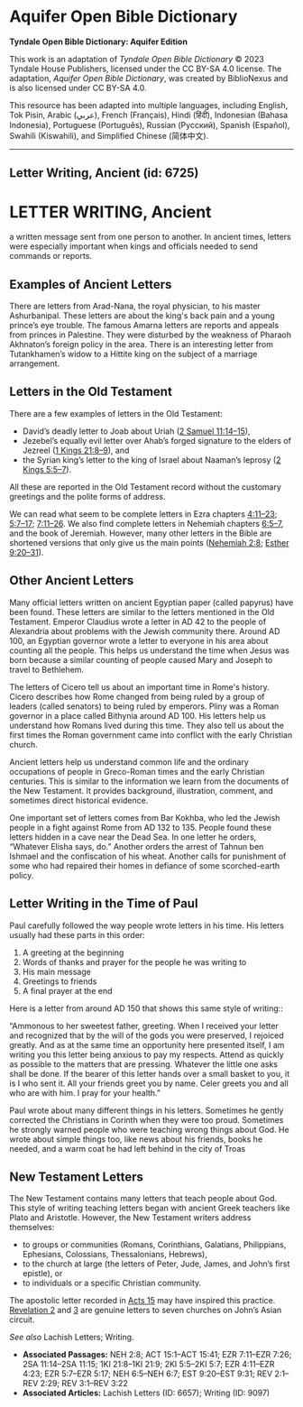 # Aquifer Open Bible Dictionary

**Tyndale Open Bible Dictionary: Aquifer Edition**

This work is an adaptation of *Tyndale Open Bible Dictionary* © 2023 Tyndale House Publishers, licensed under the CC BY\-SA 4\.0 license. The adaptation, *Aquifer Open Bible Dictionary*, was created by BiblioNexus and is also licensed under CC BY\-SA 4\.0\.

This resource has been adapted into multiple languages, including English, Tok Pisin, Arabic (عربي), French (Français), Hindi (हिंदी), Indonesian (Bahasa Indonesia), Portuguese (Português), Russian (Русский), Spanish (Español), Swahili (Kiswahili), and Simplified Chinese (简体中文).



--------------------------------

## Letter Writing, Ancient (id: 6725)

LETTER WRITING, Ancient
=======================

a written message sent from one person to another. In ancient times, letters were especially important when kings and officials needed to send commands or reports. 

Examples of Ancient Letters
---------------------------

There are letters from Arad\-Nana, the royal physician, to his master Ashurbanipal. These letters are about the king's back pain and a young prince’s eye trouble. The famous Amarna letters are reports and appeals from princes in Palestine. They were disturbed by the weakness of Pharaoh Akhnaton’s foreign policy in the area. There is an interesting letter from Tutankhamen’s widow to a Hittite king on the subject of a marriage arrangement.

Letters in the Old Testament
----------------------------

There are a few examples of letters in the Old Testament: 

* David’s deadly letter to Joab about Uriah ([2 Samuel 11:14–15](https://ref.ly/2Sam11:14-2Sam11:15)),
* Jezebel’s equally evil letter over Ahab’s forged signature to the elders of Jezreel ([1 Kings 21:8–9](https://ref.ly/1Kgs21:8-1Kgs21:9)), and
* the Syrian king’s letter to the king of Israel about Naaman’s leprosy ([2 Kings 5:5–7](https://ref.ly/2Kgs5:5-2Kgs5:7)).

All these are reported in the Old Testament record without the customary greetings and the polite forms of address. 

We can read what seem to be complete letters in Ezra chapters [4:11–23](https://ref.ly/Ezra4:11-Ezra4:23); [5:7–17](https://ref.ly/Ezra5:7-Ezra5:17); [7:11–26](https://ref.ly/Ezra7:11-Ezra7:26). We also find complete letters in Nehemiah chapters [6:5–7](https://ref.ly/Neh6:5-Neh6:7), and the book of Jeremiah. However, many other letters in the Bible are shortened versions that only give us the main points ([Nehemiah 2:8](https://ref.ly/Neh2:8); [Esther 9:20–31](https://ref.ly/Esth9:20-Esth9:31)).

Other Ancient Letters
---------------------

Many official letters written on ancient Egyptian paper (called papyrus) have been found. These letters are similar to the letters mentioned in the Old Testament. Emperor Claudius wrote a letter in AD 42 to the people of Alexandria about problems with the Jewish community there. Around AD 100, an Egyptian governor wrote a letter to everyone in his area about counting all the people. This helps us understand the time when Jesus was born because a similar counting of people caused Mary and Joseph to travel to Bethlehem.

The letters of Cicero tell us about an important time in Rome's history. Cicero describes how Rome changed from being ruled by a group of leaders (called senators) to being ruled by emperors. Pliny was a Roman governor in a place called Bithynia around AD 100\. His letters help us understand how Romans lived during this time. They also tell us about the first times the Roman government came into conflict with the early Christian church.

Ancient letters help us understand common life and the ordinary occupations of people in Greco\-Roman times and the early Christian centuries. This is similar to the information we learn from the documents of the New Testament. It provides background, illustration, comment, and sometimes direct historical evidence. 

One important set of letters comes from Bar Kokhba, who led the Jewish people in a fight against Rome from AD 132 to 135\. People found these letters hidden in a cave near the Dead Sea. In one letter he orders, “Whatever Elisha says, do.” Another orders the arrest of Tahnun ben Ishmael and the confiscation of his wheat. Another calls for punishment of some who had repaired their homes in defiance of some scorched\-earth policy.

Letter Writing in the Time of Paul
----------------------------------

Paul carefully followed the way people wrote letters in his time. His letters usually had these parts in this order:

1. A greeting at the beginning
2. Words of thanks and prayer for the people he was writing to
3. His main message
4. Greetings to friends
5. A final prayer at the end

Here is a letter from around AD 150 that shows this same style of writing::

“Ammonous to her sweetest father, greeting. When I received your letter and recognized that by the will of the gods you were preserved, I rejoiced greatly. And as at the same time an opportunity here presented itself, I am writing you this letter being anxious to pay my respects. Attend as quickly as possible to the matters that are pressing. Whatever the little one asks shall be done. If the bearer of this letter hands over a small basket to you, it is I who sent it. All your friends greet you by name. Celer greets you and all who are with him. I pray for your health.”

Paul wrote about many different things in his letters. Sometimes he gently corrected the Christians in Corinth when they were too proud. Sometimes he strongly warned people who were teaching wrong things about God. He wrote about simple things too, like news about his friends, books he needed, and a warm coat he had left behind in the city of Troas

New Testament Letters
---------------------

The New Testament contains many letters that teach people about God. This style of writing teaching letters began with ancient Greek teachers like Plato and Aristotle. However, the New Testament writers address themselves:

* to groups or communities (Romans, Corinthians, Galatians, Philippians, Ephesians, Colossians, Thessalonians, Hebrews),
* to the church at large (the letters of Peter, Jude, James, and John’s first epistle), or
* to individuals or a specific Christian community.

The apostolic letter recorded in [Acts 15](https://ref.ly/Acts15:1-Acts15:41) may have inspired this practice. [Revelation 2](https://ref.ly/Rev2:1-Rev2:29) and [3](https://ref.ly/Rev3:1-Rev3:22) are genuine letters to seven churches on John’s Asian circuit.

*See also* Lachish Letters; Writing.

* **Associated Passages:** NEH 2:8; ACT 15:1–ACT 15:41; EZR 7:11–EZR 7:26; 2SA 11:14–2SA 11:15; 1KI 21:8–1KI 21:9; 2KI 5:5–2KI 5:7; EZR 4:11–EZR 4:23; EZR 5:7–EZR 5:17; NEH 6:5–NEH 6:7; EST 9:20–EST 9:31; REV 2:1–REV 2:29; REV 3:1–REV 3:22
* **Associated Articles:** Lachish Letters (ID: 6657); Writing (ID: 9097)

